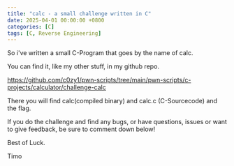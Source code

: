 ```yaml
---
title: "calc - a small challenge written in C"
date: 2025-04-01 00:00:00 +0800
categories: [C]
tags: [C, Reverse Engineering]
---
```


So i've written a small C-Program that goes by the name of calc.

You can find it, like my other stuff, in my github repo.

https://github.com/c0zy1/pwn-scripts/tree/main/pwn-scripts/c-projects/calculator/challenge-calc

There you will find calc(compiled binary) and calc.c (C-Sourcecode) and the flag.

If you do the challenge and find any bugs, or have questions, issues or want to give feedback, be sure to comment down below!

Best of Luck.

Timo 
